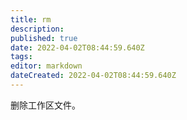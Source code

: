 ```yaml
---
title: rm
description: 
published: true
date: 2022-04-02T08:44:59.640Z
tags: 
editor: markdown
dateCreated: 2022-04-02T08:44:59.640Z
---
```


删除工作区文件。